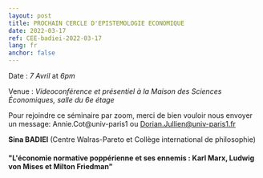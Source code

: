 ```yaml
---
layout: post
title: PROCHAIN CERCLE D'EPISTEMOLOGIE ECONOMIQUE
date: 2022-03-17
ref: CEE-badiei-2022-03-17
lang: fr
anchor: false
---
```


<i class="fas fa-table"></i> Date : _7 Avril_ at _6pm_

<i class="fas fa-map-marked"></i> Venue : _Videoconférence et présentiel à la Maison des Sciences Économiques, salle du 6e étage_

<i class="fas fa-video"></i> Pour rejoindre ce séminaire par zoom, merci de bien vouloir nous envoyer un message: Annie.Cot@univ-paris1 ou Dorian.Jullien@univ-paris1.fr

**Sina BADIEI** (Centre Walras-Pareto et Collège international de philosophie)

#### "L'économie normative poppérienne et ses ennemis : Karl Marx, Ludwig von Mises et Milton Friedman"
